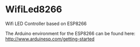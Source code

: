 # WifiLed8266

Wifi LED Controller based on ESP8266

The Arduino environment for the ESP8266 can be found here: http://www.arduinesp.com/getting-started
